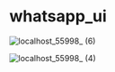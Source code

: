 # whatsapp_ui

![localhost_55998_ (6)](https://user-images.githubusercontent.com/108115666/201141287-adc046ba-592e-47a6-98b6-494eebf30a33.png)



![localhost_55998_ (4)](https://user-images.githubusercontent.com/108115666/201140564-b48e8c54-2e75-4f31-ba76-05c54870bcea.png)

